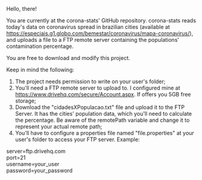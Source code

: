 Hello, there!

You are currently at the corona-stats' GitHub repository.
corona-stats reads today's data on coronavirus spread in brazilian cities (available at https://especiais.g1.globo.com/bemestar/coronavirus/mapa-coronavirus/), and uploads a file to a FTP remote server containing the populations' contamination percentage.

You are free to download and modify this project.

Keep in mind the following:

1) The project needs permission to write on your user's folder;
2) You'll need a FTP remote server to upload to. I configured mine at https://www.drivehq.com/secure/Account.aspx. If offers you 5GB free storage;
3) Download the "cidadesXPopulacao.txt" file and upload it to the FTP Server. It has the cities' population data, which you'll need to calculate the percentage. Be aware of the remotePath variable and change it to represent your actual remote path;
4) You'll have to configure a properties file named "file.properties" at your user's folder to access your FTP server. Example:



server=ftp.drivehq.com<br>
port=21<br>
username=your_user<br>
password=your_password
